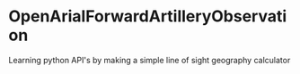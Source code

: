 # OpenArialForwardArtilleryObservation
Learning python API's by making a simple line of sight geography calculator
